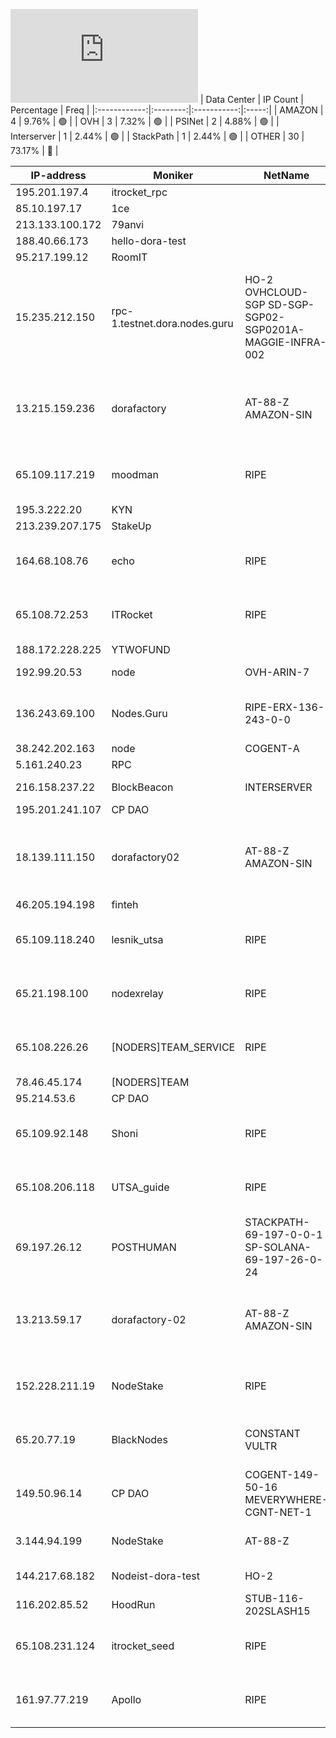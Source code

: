 ![Diagramm](https://github.com/obajay/StateSync-snapshots/blob/main/Projects/Dora/1/README.md)
| Data Center | IP Count | Percentage | Freq |
|:------------:|:--------:|:-----------:|:-----:|
| AMAZON | 4 | 9.76% | 🟢 |
| OVH | 3 | 7.32% | 🟢 |
| PSINet | 2 | 4.88% | 🟢 |
| Interserver | 1 | 2.44% | 🟢 |
| StackPath | 1 | 2.44% | 🟢 |
| OTHER | 30 | 73.17% | 🔴 |

<!-- START_TABLE -->
| IP-address | Moniker | NetName | Organization |
|-------------|-------------|-------------|-------------|
| 195.201.197.4 | itrocket_rpc |  |  |
| 85.10.197.17 | 1ce |  |  |
| 213.133.100.172 | 79anvi |  |  |
| 188.40.66.173 | hello-dora-test |  |  |
| 95.217.199.12 | RoomIT |  |  |
| 15.235.212.150 | rpc-1.testnet.dora.nodes.guru | HO-2 OVHCLOUD-SGP SD-SGP-SGP02-SGP0201A-MAGGIE-INFRA-002 | OVH Hosting, Inc. OVH Singapore PTE. LTD OVH Singapore PTE. LTD |
| 13.215.159.236 | dorafactory | AT-88-Z AMAZON-SIN | Amazon Technologies Inc. Amazon Data Services Singapore |
| 65.109.117.219 | moodman | RIPE | RIPE Network Coordination Centre |
| 195.3.222.20 | KYN |  |  |
| 213.239.207.175 | StakeUp |  |  |
| 164.68.108.76 | echo | RIPE | RIPE Network Coordination Centre |
| 65.108.72.253 | ITRocket | RIPE | RIPE Network Coordination Centre |
| 188.172.228.225 | YTWOFUND |  |  |
| 192.99.20.53 | node | OVH-ARIN-7 | OVH Hosting, Inc. |
| 136.243.69.100 | Nodes.Guru | RIPE-ERX-136-243-0-0 | RIPE Network Coordination Centre |
| 38.242.202.163 | node | COGENT-A | PSINet, Inc. |
| 5.161.240.23 | RPC |  |  |
| 216.158.237.22 | BlockBeacon | INTERSERVER | Interserver, Inc |
| 195.201.241.107 | CP DAO |  |  |
| 18.139.111.150 | dorafactory02 | AT-88-Z AMAZON-SIN | Amazon Technologies Inc. Amazon Data Services Singapore |
| 46.205.194.198 | finteh |  |  |
| 65.109.118.240 | lesnik_utsa | RIPE | RIPE Network Coordination Centre |
| 65.21.198.100 | nodexrelay | RIPE | RIPE Network Coordination Centre |
| 65.108.226.26 | [NODERS]TEAM_SERVICE | RIPE | RIPE Network Coordination Centre |
| 78.46.45.174 | [NODERS]TEAM |  |  |
| 95.214.53.6 | CP DAO |  |  |
| 65.109.92.148 | Shoni | RIPE | RIPE Network Coordination Centre |
| 65.108.206.118 | UTSA_guide | RIPE | RIPE Network Coordination Centre |
| 69.197.26.12 | POSTHUMAN | STACKPATH-69-197-0-0-1 SP-SOLANA-69-197-26-0-24 | StackPath, LLC. |
| 13.213.59.17 | dorafactory-02 | AT-88-Z AMAZON-SIN | Amazon Technologies Inc. Amazon Data Services Singapore |
| 152.228.211.19 | NodeStake | RIPE | RIPE Network Coordination Centre |
| 65.20.77.19 | BlackNodes | CONSTANT VULTR | The Constant Company, LLC |
| 149.50.96.14 | CP DAO | COGENT-149-50-16 MEVERYWHERE-CGNT-NET-1 | PSINet, Inc. MEVSPACE |
| 3.144.94.199 | NodeStake | AT-88-Z | Amazon Technologies Inc. |
| 144.217.68.182 | Nodeist-dora-test | HO-2 | OVH Hosting, Inc. |
| 116.202.85.52 | HoodRun | STUB-116-202SLASH15 |  |
| 65.108.231.124 | itrocket_seed | RIPE | RIPE Network Coordination Centre |
| 161.97.77.219 | Apollo | RIPE | RIPE Network Coordination Centre |

<!-- END_TABLE -->